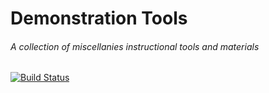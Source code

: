 # Demonstration Tools #
###### A collection of miscellanies instructional tools and materials ######
[![Build Status](https://github.com/ashenm/tools/actions/workflows/build.yml/badge.svg)](https://github.com/ashenm/tools/actions/workflows/build.yml)
